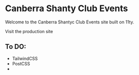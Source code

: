 # Canberra Shanty Club Events

Welcome to the Canberra Shantyc Club Events site built on 11ty. 

Visit the production site

## To DO:
- TailwindCSS
- PostCSS
-  
